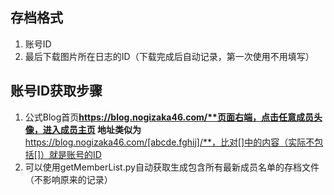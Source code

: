 ## 存档格式
1. 账号ID
2. 最后下载图片所在日志的ID（下载完成后自动记录，第一次使用不用填写）

## 账号ID获取步骤
1. 公式Blog首页**https://blog.nogizaka46.com/**页面右端，点击任意成员头像，进入成员主页
地址类似为**https://blog.nogizaka46.com/[abcde.fghij]/**，比对[]中的内容（实际不包括[]）就是账号的ID
2. 可以使用getMemberList.py自动获取生成包含所有最新成员名单的存档文件（不影响原来的记录）
